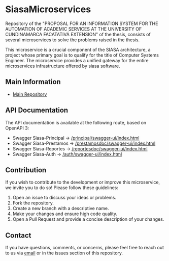 # SiasaMicroservices
Repository of the "PROPOSAL FOR AN INFORMATION SYSTEM FOR THE AUTOMATION OF ACADEMIC SERVICES AT THE UNIVERSITY OF CUNDINAMARCA FACATATIVÁ EXTENSION" of the thesis, consists of several microservices to solve the problems raised in the thesis.

This microservice is a crucial component of the SIASA architecture, a project whose primary goal is to qualify for the title of Computer Systems Engineer. The microservice provides a unified gateway for the entire microservices infrastructure offered by siasa software.


## Main Information
- [Main Repository](https://github.com/CpuJP/SiasaMicroservices)


## API Documentation

The API documentation is available at the following route, based on OpenAPI 3:

- Swagger Siasa-Principal -> [/principal/swagger-ui/index.html](http://localhost:8487/principal/swagger-ui/index.html)
- Swagger Siasa-Prestamos -> [/prestamosdoc/swagger-ui/index.html](http://localhost:8487/prestamosdoc/swagger-ui/index.html)
- Swagger Siasa-Reportes -> [/reportesdoc/swagger-ui/index.html](http://localhost:8487/reportesdoc/swagger-ui/index.html)
- Swagger Siasa-Auth -> [/auth/swagger-ui/index.html](http://localhost:8487/auth/swagger-ui/index.html)


## Contribution

If you wish to contribute to the development or improve this microservice, we invite you to do so! Please follow these guidelines:

1. Open an issue to discuss your ideas or problems.
2. Fork the repository.
3. Create a new branch with a descriptive name.
4. Make your changes and ensure high code quality.
5. Open a Pull Request and provide a concise description of your changes.

## Contact

If you have questions, comments, or concerns, please feel free to reach out to us via [email](cpujuanpis@gmail.com) or in the issues section of this repository.
